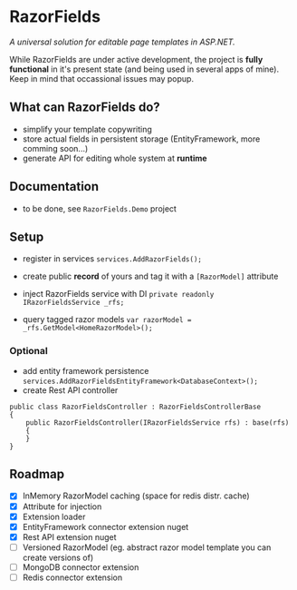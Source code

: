 # RazorFields
*A universal solution for editable page templates in ASP.NET.*

While RazorFields are under active development, the project is **fully functional** in it's present state (and being used in several apps of mine). Keep in mind that occassional issues may popup.

## What can RazorFields do?
- simplify your template copywriting
- store actual fields in persistent storage (EntityFramework, more comming soon...)
- generate API for editing whole system at **runtime**

## Documentation
- to be done, see `RazorFields.Demo` project

## Setup
- register in services `services.AddRazorFields();`

- create public **record** of yours and tag it with a `[RazorModel]` attribute

- inject RazorFields service with DI `private readonly IRazorFieldsService _rfs;`
- query tagged razor models `var razorModel = _rfs.GetModel<HomeRazorModel>();`

### Optional
- add entity framework persistence `services.AddRazorFieldsEntityFramework<DatabaseContext>();`
- create Rest API controller
```
public class RazorFieldsController : RazorFieldsControllerBase
{
    public RazorFieldsController(IRazorFieldsService rfs) : base(rfs)
    {
    }
}
```

## Roadmap
- [x] InMemory RazorModel caching (space for redis distr. cache)
- [x] Attribute for injection
- [x] Extension loader 
- [x] EntityFramework connector extension nuget
- [x] Rest API extension nuget  
- [ ] Versioned RazorModel (eg. abstract razor model template you can create versions of)
- [ ] MongoDB connector extension
- [ ] Redis connector extension
